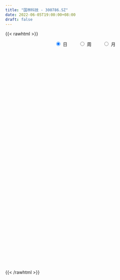 ```yaml
---
title: "国林科技 - 300786.SZ"
date: 2022-06-05T19:00:00+08:00
draft: false
---
```

{{< rawhtml >}}
    <div style="text-align: center">
        <label style="padding: 1rem;"><input style="margin-right: .5rem" type="radio" name="period" value="D" checked onclick="period_change(this)">日</label>
        <label style="padding: 1rem;"><input style="margin-right: .5rem" type="radio" name="period" value="W" onclick="period_change(this)">周</label>
        <label style="padding: 1rem;"><input style="margin-right: .5rem" type="radio" name="period" value="M" onclick="period_change(this)">月</label>
    </div>
    <div id="chart" style="height: 700px;"></div> 
    <script type="text/javascript">
        const D_v = [5849.26,3633.64,6689.4,5371.0,4006.0,5493.19,4781.0,6383.6,9295.05,28579.6,119952.99,115886.98,90300.3,50372.54,33038.21,30028.81,26737.72,17558.07,14744.0,12291.2,13734.8,10727.6,9864.8,13103.2,9843.2,8531.6,9134.2,9823.15,9935.4,7270.2,9579.52,5714.8,8876.6,8248.4,8434.83,14076.2,18248.63,27926.0,20898.56,27592.12,20927.6,20697.7,22999.21,20335.29,20637.59,11459.91,10990.6,10893.2,11655.6,25502.8,21121.81,40317.41,27033.21,20488.8,15449.8,17307.2,20005.2,15455.2,13462.74,22939.2,14251.32,11006.5,15472.2,12333.04,14157.8,9590.0,12137.4,20398.14,17541.8,9317.32,11822.54,14699.2,32967.1,38982.6,48949.94,31301.27,21755.2,15200.0,40322.4,32572.0,19635.5,28523.82,34624.87,49596.1,44273.4,16370.02,34666.52,20968.72,13242.44,19258.0,16508.3,14118.6,12273.0,13833.0,12228.2,21433.0,13727.4,9388.8,6628.8,9453.2,13775.0,12239.6,125358.53,126470.79,68020.53,93147.18,75955.0,77912.72,70129.4,79163.4,81446.32,93507.8,84294.16,53074.58,47614.8,36224.4,59665.82,49406.4,35248.36,47764.0,34073.0,28880.44,31288.0,103237.2,65048.0,69707.64,70262.0,42439.0,30138.6,23385.4,27976.8,22066.0,19899.6,26352.2,14494.0,15611.4,14492.6,19836.8,34046.4,19870.0,18443.6,11362.8,20507.8,18789.8,24847.0,11014.8,7591.95,14712.0,14608.2,14387.4,10158.6,16694.6,13580.8,18029.8,14212.4,13258.6,11623.6,11237.2,10136.8,13010.8,14710.0,14564.6,20241.4,12963.58,13820.8,17218.0,13029.8,13178.4,19221.4,11566.0,10204.4,8528.0,20849.2,13309.6,11736.4,9204.0,6437.6,6838.0,8706.2,6975.4,8173.8,6923.0,8164.8,8247.6,8469.0,6064.0,6633.2,8840.2,7953.6,11215.4,8138.4,6834.8,7433.2,17107.8,11633.2,12871.0,12482.6,10026.2,11180.2,10838.2,10347.4,9808.2,11303.7,15044.5,10640.4,22458.2,27831.0,20835.41,19064.0,31163.4,19606.0,19191.0,17779.4,10591.2,13226.0,12085.8,9328.0,13194.0,9924.0,11571.6,10124.6,22735.8,10883.4,8419.0,11976.0,11258.0,16095.2,18716.2,19074.8,11516.2,10060.6,11656.4,10223.0,8281.63,25109.82,14096.62,12680.42,11528.0,43319.6,26535.2,18368.6,12632.95,16103.6,16455.6,13144.01,11230.4,10346.6,12948.4,8771.2,10688.8,14435.0,11659.55,14774.6,22116.4,13271.8,11282.0,11633.8,12780.0,11186.8,7352.8,9017.8,8290.2,8563.6,9950.0,15079.4,11552.2,15748.35,8019.6,5995.6,7199.75,8382.95,7750.6,6456.2,9077.6,6432.0,8474.0,12523.4,7740.6,5593.6,10612.0,19672.8,12252.4,9706.8,19092.4,13325.0,36117.0,19655.8,18497.0,15397.8,12615.8,12333.6,26196.6,80101.75,57920.42,43969.4,34790.4,20712.8,22528.2,30559.2,34342.4,30213.0,21543.2,34663.2,27774.2,148459.1,159102.6,134891.4,99551.8,164575.32,190235.25,135511.67,101193.2,91576.8,48512.4,72996.6,173468.75,170966.82,94086.2,79910.8,155546.7,98981.14,106569.46,84504.84,96245.7,70573.6,50891.0,56275.15,47049.2,62010.6,35891.09,52583.4,51390.25,52109.0,44097.88,34039.0,50352.0,31758.2,47399.0,24851.8,52049.12,43306.84,34563.8,21870.0,25189.24,15094.0,15771.8,19683.0,23312.0,27350.38,122589.4,98273.14,55840.58,68016.94,45878.4,47606.0,37841.0,35880.2,29897.8,41333.06,28463.8,32932.46,26765.86,64008.26,38815.8,32067.0,68651.63,70493.43,73748.2,50484.6,46169.8,45076.6,99344.8,96583.03,75313.8,47214.0,46307.0,40193.2,67170.8,64736.2,145771.2,142028.4,77706.0,80970.4,74906.4,50015.0,54755.6,45708.34,116615.4,63187.6,54705.8,72322.6,65980.8,62653.8,47891.0,41337.0,64544.6,39385.0,64109.0,40216.2,53734.0,45288.8,38625.0,40357.2,38525.6,25176.4,23382.6,32600.0,48260.68,26072.8,24266.46,19149.4,25386.41,18200.8,18883.0,27900.2,23513.0,25098.0,23107.6,25358.6,20866.6,20810.2,15742.46,15155.6,17467.0,22457.2,20814.0,14765.2,14165.6,28895.0,57318.14,31029.74,18773.0,22480.74,33256.0,36461.94,25963.35,19122.0,42910.4,38589.0,26236.0,30916.4,25948.0,42282.2,45016.6,36434.4,24637.8,19718.0,23018.15,41473.75,35993.55,78220.08,43108.34,51380.74,84306.8,51677.2,32103.0,31928.0,56731.0,85848.2,110909.74,70796.54,43982.4,48583.0,49325.21,39895.4,31145.86,39531.0,21536.35,28311.0,22836.99,25792.86,23982.4,23772.4,19806.8,52138.82,58427.32,69083.16,52688.0,59189.4,40189.4,33683.0,36087.01,54696.32,62764.48,32633.0,25667.0,26138.04,24670.39,40379.07,30019.16,35138.32,36377.69,123892.13,88567.93,55417.35,40485.48,40010.6,30754.09,43426.71,137557.72]
const D_histogram = [0.0,-0.0248888889,-0.0091330168,-0.0567753048,-0.0509063589,-0.1061393847,-0.1952562697,-1.3956053294,-1.8938352195,-1.9036870029,-1.5827940401,-1.5177254396,-1.5893418577,-1.5190821749,-1.3799016095,-1.2195427162,-1.0317528753,-0.848302414,-0.6363263404,-0.444850734,-0.2918405788,-0.1498740521,-0.0238445145,0.0964926999,0.2341754697,0.3405172677,0.4361806705,0.5082930816,0.5473037234,0.5673798124,0.5726043189,0.5956591315,0.6234943756,0.6195368305,0.630185484,0.6524617162,0.704259929,0.7549252095,0.7826348589,0.834839653,0.816709666,0.8116582324,0.8004555211,0.7197043322,0.5264784804,0.4114456403,0.3683840545,0.305480024,0.2589056582,0.158685623,0.0061210091,-0.2504023377,-0.3404486752,-0.3576683644,-0.3530509037,-0.3105711854,-0.1980158922,-0.1273978587,-0.0520152973,0.025711336,0.0522726039,0.0975833708,0.1022705053,0.1154782698,0.134985559,0.1475383548,0.1706923169,0.2116516061,0.1858365356,0.1758960205,0.1926181574,0.2113346009,0.2668524608,0.3202201813,0.4012597738,0.4076887554,0.3667252051,0.3235337123,0.366626405,0.3439194229,0.3263256729,0.298075443,0.3067053222,0.2651855431,0.0387281306,-0.0933886706,-0.0513841198,-0.0471946089,-0.0495881181,-0.0322567083,-0.0219042453,-0.0451367688,-0.1078824238,-0.0999615915,-0.1462149666,-0.1470845571,-0.1918797865,-0.1810109261,-0.1794442839,-0.1233926239,-0.0301043045,0.035114623,0.4232184902,0.6082083994,0.7045844859,0.7591827132,0.7083362607,0.5771338999,0.4923877115,0.4502904621,0.5088573825,0.4756790042,0.318004823,0.1357885464,-0.0091716402,-0.1327331243,-0.2003646017,-0.2231946194,-0.2513381723,-0.3152255025,-0.3515000798,-0.4213716431,-0.4215241261,-0.2142742654,-0.122891819,0.0106958847,-0.0564611804,-0.1545327475,-0.2052226833,-0.2256424429,-0.271453438,-0.3435606918,-0.3810000107,-0.4589731498,-0.5055262209,-0.5115624474,-0.4709376417,-0.4416898138,-0.3511762973,-0.3104464166,-0.3029856885,-0.2797018903,-0.2502744595,-0.1841451655,-0.2091014924,-0.2134206655,-0.195795727,-0.2267974488,-0.2089159671,-0.2087199036,-0.1891489785,-0.1861088692,-0.1861451997,-0.2240596843,-0.1945106922,-0.2061073639,-0.181788883,-0.143478081,-0.0789331642,0.0026802008,0.0460349577,0.0330380072,-0.047220089,-0.0970363818,-0.1542958494,-0.1299042845,-0.142110025,-0.0869457756,0.0211527536,0.1056604178,0.186665348,0.2237887271,0.3183820707,0.3571582321,0.3230028036,0.2805656311,0.2351609595,0.2012277049,0.1375141126,0.1251698779,0.1256013033,0.1139479023,0.0618859613,0.0183555079,-0.0367327712,-0.0514213667,-0.0430919063,0.0208078781,0.0989101383,0.1701073698,0.1920133727,0.2146237874,0.2264286178,0.2705309403,0.3051447749,0.3300250548,0.3161155933,0.2772639623,0.2663034468,0.2453505557,0.1797450438,0.0770562521,0.0380184782,0.061895531,0.0548905543,0.1200306849,0.1679893928,0.1978149249,0.2027733903,0.2597084678,0.2352403614,0.224952655,0.1527419278,0.1198229934,0.0708642994,-0.0036117694,-0.0346478764,-0.0488760794,-0.0804300982,-0.0782483376,-0.0599630849,-0.0419790001,-0.0511960004,-0.0870730837,-0.092270456,-0.0988154511,-0.1254202659,-0.0965472902,-0.0354717818,-0.0160454321,-0.028811172,-0.013794351,-0.0350883865,-0.0728397083,-0.039627232,-0.0433588361,-0.0890971328,-0.1043186489,-0.0164141748,-0.0030982851,0.0055337803,0.008212289,-0.0146979111,-0.0217796497,-0.0114995954,-0.0329698514,-0.0163422148,-0.0028352002,-0.0213418545,-0.0014593669,0.0325112714,0.0409101843,0.0704001294,0.0903433281,0.0813534391,0.0851471738,0.1029422612,0.0760151666,0.0356970932,0.0190122946,0.0269061598,0.0203741958,0.0223271501,0.018596019,0.0312388969,0.0049093016,-0.0655382623,-0.1189524567,-0.1369212824,-0.1339723173,-0.1056363697,-0.0868837162,-0.0844953547,-0.0763420184,-0.0769540762,-0.0968925202,-0.0689660741,-0.0780777987,-0.0746490094,-0.0410334891,0.0111101851,0.0280739792,0.0207580964,0.0611016918,0.0894962322,0.1565721156,0.1750965502,0.1637342453,0.1447109613,0.1413368062,0.1272043132,0.1450702249,0.280004114,0.3733886248,0.3628704315,0.2250492282,0.0741374511,0.0127457323,0.0068235972,0.0678724502,0.0973430142,0.109083218,0.1560713833,0.1566011786,0.4677752174,0.5344418803,0.5988582788,0.4739658269,0.7177084215,0.8264558018,0.6917585565,0.5344037751,0.3111662216,0.0869840191,-0.0017920795,0.178925431,0.5269712931,0.593497544,0.5719064288,0.9716313559,1.0876790338,0.9726884915,0.9770747774,0.6600722734,0.4624294688,0.2065924131,-0.0523574839,-0.3301970135,-0.6154078087,-0.795711121,-0.9551546155,-0.9569712042,-1.0038563928,-1.0767966224,-1.1502171126,-1.1147217812,-1.1066448428,-1.1583267257,-1.1208614081,-1.2094481948,-1.0671458291,-0.9198093704,-0.8311043729,-0.8061549592,-0.7408647298,-0.6507473464,-0.5738367669,-0.4198594695,-0.3389266645,0.0967189308,0.2140726737,0.2101649507,0.2939901268,0.3447773044,0.3860868021,0.2977950072,0.1737027809,0.1149673634,0.0968224179,0.0984675378,0.1638983275,0.1819040523,0.3041196263,0.3518112819,0.2843968475,0.3430039753,0.4575996198,0.5096164441,0.5440488149,0.444437384,0.2675714345,0.404495463,0.592151106,0.6880984026,0.6184965677,0.5373536148,0.4583875892,0.508963412,0.4895034536,0.9646719527,1.218596642,1.166513554,0.8876025658,0.4357221818,0.1604137471,-0.0207887813,-0.1079341676,-0.5346396857,-0.8672373283,-1.0212443184,-0.9316596626,-0.7506814681,-0.7978026327,-0.7851305992,-0.6885456238,-0.458620135,-0.3405602301,-0.0529683665,0.0578933412,0.1764849509,0.1841742953,0.0723897886,-0.1219853852,-0.3270268133,-0.3913280483,-0.5009995179,-0.5888211213,-0.766130061,-0.8366008965,-0.8925807719,-0.9140874121,-0.7997333576,-0.7282025939,-0.6747536762,-0.7283522322,-0.7577842612,-0.7400812113,-0.7801444114,-0.7038409353,-0.6469797452,-0.5846654641,-0.5010838622,-0.3780556043,-0.2365288028,-0.1445324586,-0.119982859,-0.0851142,-0.0511552245,0.0999090178,0.3117585862,0.466928191,0.552484533,0.5950461679,0.7257730264,0.7283926387,0.6769994043,0.652253491,0.6842253347,0.5985397548,0.5360483336,0.4346273351,0.2844141357,0.0304348605,-0.1955662549,-0.3106896817,-0.3744629254,-0.438230362,-0.549983033,-0.3930534134,-0.2097048718,-0.1229537273,-0.0416649346,0.0926606125,0.2555285169,0.3582429351,0.3596174484,0.3584855114,0.367150213,0.5287212104,0.6156355176,0.5432216097,0.4366812952,0.2284634517,0.0677424206,-0.1653422237,-0.24101081,-0.3819767086,-0.4458430483,-0.5361546357,-0.5273189227,-0.4281593234,-0.3448936106,-0.3543026251,-0.3662525856,-0.5314963545,-1.2890220477,-1.6418649288,-1.798593794,-1.7371238851,-1.5726158478,-1.3664339272,-1.1054495732,-0.7995797979,-0.5557315249,-0.3258973645,-0.1372123079,0.0282281959,0.1748296985,0.3085596578,0.406724892,0.4931184461,0.5715863427,0.6588157121,0.7448241444,0.7721687002,0.7716758555,0.7526402743,0.730837572,0.7278375278,0.7740497787]
const D_fast = [0.0,-0.0311111111,-0.0176384932,-0.0794746074,-0.0863322513,-0.1681001232,-0.3060310756,-1.8552814677,-2.8269701626,-3.3127436967,-3.387549244,-3.7019120033,-4.170863886,-4.4803747469,-4.6861695838,-4.8306963696,-4.9008447474,-4.9294698897,-4.8765754012,-4.7963124783,-4.7162624677,-4.6117644541,-4.4916960451,-4.3472356558,-4.1510090185,-3.9595379036,-3.7548293332,-3.5556436518,-3.3798070791,-3.2178860369,-3.0695104507,-2.8975408553,-2.7138320172,-2.5629053547,-2.3947103302,-2.209318669,-1.9814554739,-1.7420588911,-1.5186905269,-1.2577758196,-1.07172839,-0.8738652655,-0.6849540966,-0.5857792025,-0.6473854341,-0.6595568642,-0.6105224363,-0.5970564608,-0.578904412,-0.6394530415,-0.7904874031,-1.1096113343,-1.2847698407,-1.391406621,-1.4750518862,-1.5102149643,-1.4471636441,-1.4083950753,-1.3460163383,-1.2618618709,-1.2222324521,-1.1525258424,-1.1222710817,-1.0801937497,-1.0269400708,-0.9775026862,-0.9116756449,-0.8178034542,-0.7971593907,-0.7631259007,-0.6982492244,-0.6266991308,-0.5044681556,-0.3710453899,-0.1896908538,-0.0813396834,-0.0306219324,0.0070700028,0.1418192967,0.2050921704,0.2690798387,0.3153484695,0.4006546792,0.4254312859,0.2086559061,0.0531919372,0.0823504581,0.0747413168,0.059950778,0.0692180108,0.0740944124,0.0395776967,-0.0501385642,-0.0672081298,-0.1500152466,-0.1876559763,-0.2804211523,-0.3148050235,-0.3580994522,-0.3328959482,-0.2471337049,-0.1731361217,0.320772368,0.6578143771,0.9303365851,1.1747304906,1.3009681034,1.3140492176,1.352399957,1.4228753231,1.6086565892,1.6943979619,1.6162249865,1.4679558464,1.3207027498,1.1639579846,1.0462353568,0.9676066843,0.8766285883,0.7339348824,0.6097852852,0.4345708111,0.3290372966,0.482718591,0.5433780826,0.6796397575,0.5983673973,0.4616626433,0.3596670367,0.2828366664,0.1691623117,0.011164885,-0.1215244366,-0.3142408631,-0.4871754894,-0.6211023278,-0.6982119325,-0.779386558,-0.7766671158,-0.8135488393,-0.8818345333,-0.9284762077,-0.9616173918,-0.9415243892,-1.0187560892,-1.0764304287,-1.107754422,-1.1954555059,-1.229803016,-1.2817869284,-1.3095032479,-1.3529903559,-1.3995629863,-1.493492392,-1.512571073,-1.5756945857,-1.5968233254,-1.5943820438,-1.549570418,-1.4672870028,-1.4124235065,-1.4171609552,-1.5092240736,-1.5832994618,-1.6791328918,-1.687217398,-1.7349506448,-1.7015228393,-1.5881361217,-1.477213353,-1.3495420858,-1.256471525,-1.0822826637,-0.9542169443,-0.9076216719,-0.8799174365,-0.8665318683,-0.8501581966,-0.8794932608,-0.860545026,-0.8287132748,-0.8118797002,-0.8484701509,-0.8874117274,-0.9516831992,-0.9792271364,-0.9816706526,-0.9125688986,-0.8097391039,-0.6960150299,-0.6261056839,-0.5498393224,-0.4814273374,-0.3696922799,-0.2587922515,-0.1514057079,-0.0862862711,-0.0558219115,-0.0002065653,0.0401781825,0.0195089315,-0.0639157971,-0.0934489514,-0.054098016,-0.0473803541,0.0477674478,0.1377235039,0.2170027672,0.2726545802,0.3945167746,0.4288587585,0.4748092159,0.4407839707,0.4378207846,0.4065781655,0.3311991543,0.2915010783,0.2650538554,0.2133923121,0.1960119882,0.1993064697,0.2067958045,0.1847798041,0.1271344499,0.0988694636,0.0676206057,0.0096607245,0.0143968776,0.0666044406,0.0820194322,0.0620508993,0.0736191326,0.0435530004,-0.0124082485,0.0108974198,-0.0036738933,-0.0716864732,-0.1129876515,-0.0291867211,-0.0166454027,-0.0066298922,-0.0018983112,-0.0284829892,-0.0410096401,-0.0336044847,-0.0633172036,-0.0507751207,-0.0379769061,-0.061819024,-0.0423013782,-0.0002029221,0.018423537,0.0655135145,0.1080425451,0.1193910158,0.144471544,0.1880021967,0.1800788938,0.1486850936,0.1367533688,0.1513737739,0.1499353588,0.1574701007,0.1583879743,0.1788405764,0.1537383065,0.066906177,-0.0162461315,-0.0684452778,-0.098989392,-0.0970625369,-0.1000308124,-0.1187662897,-0.129698458,-0.1495490348,-0.1937106088,-0.1830256812,-0.2116568555,-0.2268903186,-0.2035331706,-0.1486119501,-0.1246296612,-0.1267560198,-0.0711370015,-0.020368403,0.0858505092,0.1481490813,0.1777203378,0.1948747941,0.2268348406,0.2445034258,0.2986368938,0.5035718114,0.6903034784,0.770502893,0.6889439968,0.5565665824,0.4983612967,0.4941450609,0.5721620265,0.625968344,0.6649793523,0.7509853634,0.7906654534,1.2187832965,1.4190604294,1.6331913977,1.6267904024,2.0499601024,2.3653214332,2.403563827,2.3798099893,2.2343639913,2.0319277935,1.9427036751,2.1681525433,2.6479412287,2.8628418656,2.9842273577,3.6268601237,4.0148275601,4.1430091406,4.3916641208,4.2396796852,4.1576442478,3.9534552954,3.6814160273,3.3210272444,2.8819644971,2.5027334045,2.1045012562,1.8634418664,1.5655925796,1.2234531944,0.8624784261,0.6192933121,0.3507090398,0.0094454755,-0.2333045589,-0.6242533942,-0.7487374858,-0.8313533697,-0.9504244655,-1.1270137915,-1.2469397446,-1.3195091978,-1.38605781,-1.3370453801,-1.3408442412,-0.8810189131,-0.7101470018,-0.6615134872,-0.5041907793,-0.3672092757,-0.2293780774,-0.2432211205,-0.3238876516,-0.3538812283,-0.3478205693,-0.321558565,-0.2151531933,-0.1516714555,0.0465740252,0.1822185012,0.1859032787,0.3302614003,0.5592569498,0.7386778851,0.9091224597,0.9206203747,0.8106472839,1.0486951781,1.3843885975,1.6523604948,1.7373828019,1.7905782527,1.8262091244,2.0040258002,2.1069417052,2.8232781925,3.3818520422,3.6213973428,3.564386996,3.2214371574,2.9862321596,2.7998324358,2.6857035077,2.1253380681,1.5759310934,1.1666130238,1.0232827638,1.0165905914,0.7700187686,0.5864081522,0.5108567217,0.6261271768,0.6590470242,0.9333967961,1.0587318391,1.2214446865,1.2751776048,1.1814905453,0.9566190252,0.6698208938,0.5076876467,0.2727662976,0.0377394139,-0.331102041,-0.6107231007,-0.8898481691,-1.1398766623,-1.2254559472,-1.335975832,-1.4512153333,-1.6869019474,-1.9057800417,-2.0730972946,-2.3081965976,-2.4078533552,-2.5127371015,-2.5965891864,-2.63827855,-2.6097641933,-2.5273695925,-2.4715063629,-2.476952478,-2.463362369,-2.4421921997,-2.2661507029,-1.976361488,-1.7044598354,-1.4807823602,-1.2894591832,-0.9772890681,-0.7925712962,-0.6747146796,-0.53639722,-0.3333690427,-0.2694196838,-0.1978990217,-0.1906631864,-0.2697728518,-0.5161434119,-0.791036091,-0.9838319383,-1.1412209133,-1.3145459404,-1.5637943696,-1.5051281035,-1.3742057798,-1.3181930671,-1.247320508,-1.0898298078,-0.8630797742,-0.6708046222,-0.5795257468,-0.491036306,-0.3905840511,-0.0968327511,0.1439904355,0.20738193,0.2100119393,0.0589099587,-0.0848754673,-0.3592956675,-0.4952169563,-0.7316770321,-0.9070041338,-1.1313543801,-1.2543483978,-1.2622286293,-1.2651863193,-1.36317099,-1.4666840969,-1.7648019544,-2.8445831596,-3.6078922729,-4.2142695865,-4.5870806489,-4.8157265736,-4.9511531348,-4.9665311741,-4.8605563482,-4.7556409564,-4.6072811372,-4.4528991575,-4.2804016048,-4.0900926776,-3.8792228039,-3.6793763466,-3.469703181,-3.2483386988,-2.9964054013,-2.7241909329,-2.503804202,-2.3113780829,-2.1422535955,-1.9813469049,-1.8023875671,-1.5626628715]
const D_slow = [0.0,-0.0062222222,-0.0085054764,-0.0226993026,-0.0354258924,-0.0619607385,-0.1107748059,-0.4596761383,-0.9331349432,-1.4090566939,-1.8047552039,-2.1841865638,-2.5815220282,-2.961292572,-3.3062679743,-3.6111536534,-3.8690918722,-4.0811674757,-4.2402490608,-4.3514617443,-4.424421889,-4.461890402,-4.4678515306,-4.4437283557,-4.3851844882,-4.3000551713,-4.1910100037,-4.0639367333,-3.9271108025,-3.7852658494,-3.6421147696,-3.4931999868,-3.3373263929,-3.1824421852,-3.0248958142,-2.8617803852,-2.6857154029,-2.4969841006,-2.3013253858,-2.0926154726,-1.8884380561,-1.685523498,-1.4854096177,-1.3054835346,-1.1738639145,-1.0710025045,-0.9789064908,-0.9025364848,-0.8378100703,-0.7981386645,-0.7966084122,-0.8592089966,-0.9443211654,-1.0337382566,-1.1220009825,-1.1996437788,-1.2491477519,-1.2809972166,-1.2940010409,-1.2875732069,-1.2745050559,-1.2501092132,-1.2245415869,-1.1956720195,-1.1619256297,-1.125041041,-1.0823679618,-1.0294550603,-0.9829959264,-0.9390219212,-0.8908673819,-0.8380337316,-0.7713206164,-0.6912655711,-0.5909506277,-0.4890284388,-0.3973471375,-0.3164637095,-0.2248071082,-0.1388272525,-0.0572458343,0.0172730265,0.093949357,0.1602457428,0.1699277754,0.1465806078,0.1337345779,0.1219359257,0.1095388961,0.101474719,0.0959986577,0.0847144655,0.0577438596,0.0327534617,-0.0038002799,-0.0405714192,-0.0885413658,-0.1337940974,-0.1786551683,-0.2095033243,-0.2170294004,-0.2082507447,-0.1024461221,0.0496059777,0.2257520992,0.4155477775,0.5926318427,0.7369153176,0.8600122455,0.972584861,1.0997992067,1.2187189577,1.2982201635,1.3321673,1.32987439,1.2966911089,1.2465999585,1.1908013037,1.1279667606,1.049160385,0.961285365,0.8559424542,0.7505614227,0.6969928564,0.6662699016,0.6689438728,0.6548285777,0.6161953908,0.56488972,0.5084791093,0.4406157498,0.3547255768,0.2594755741,0.1447322867,0.0183507315,-0.1095398804,-0.2272742908,-0.3376967443,-0.4254908186,-0.5031024227,-0.5788488448,-0.6487743174,-0.7113429323,-0.7573792237,-0.8096545968,-0.8630097632,-0.9119586949,-0.9686580571,-1.0208870489,-1.0730670248,-1.1203542694,-1.1668814867,-1.2134177866,-1.2694327077,-1.3180603808,-1.3695872217,-1.4150344425,-1.4509039627,-1.4706372538,-1.4699672036,-1.4584584642,-1.4501989624,-1.4620039846,-1.4862630801,-1.5248370424,-1.5573131135,-1.5928406198,-1.6145770637,-1.6092888753,-1.5828737708,-1.5362074338,-1.4802602521,-1.4006647344,-1.3113751764,-1.2306244755,-1.1604830677,-1.1016928278,-1.0513859016,-1.0170073734,-0.9857149039,-0.9543145781,-0.9258276025,-0.9103561122,-0.9057672352,-0.914950428,-0.9278057697,-0.9385787463,-0.9333767768,-0.9086492422,-0.8661223997,-0.8181190566,-0.7644631097,-0.7078559553,-0.6402232202,-0.5639370264,-0.4814307627,-0.4024018644,-0.3330858738,-0.2665100121,-0.2051723732,-0.1602361123,-0.1409720492,-0.1314674297,-0.1159935469,-0.1022709084,-0.0722632371,-0.0302658889,0.0191878423,0.0698811899,0.1348083068,0.1936183972,0.2498565609,0.2880420429,0.3179977912,0.3357138661,0.3348109237,0.3261489546,0.3139299348,0.2938224102,0.2742603258,0.2592695546,0.2487748046,0.2359758045,0.2142075336,0.1911399196,0.1664360568,0.1350809903,0.1109441678,0.1020762224,0.0980648643,0.0908620713,0.0874134836,0.0786413869,0.0604314599,0.0505246518,0.0396849428,0.0174106596,-0.0086690026,-0.0127725463,-0.0135471176,-0.0121636725,-0.0101106002,-0.013785078,-0.0192299905,-0.0221048893,-0.0303473522,-0.0344329059,-0.0351417059,-0.0404771695,-0.0408420113,-0.0327141934,-0.0224866474,-0.004886615,0.017699217,0.0380375768,0.0593243702,0.0850599355,0.1040637272,0.1129880005,0.1177410741,0.1244676141,0.129561163,0.1351429506,0.1397919553,0.1476016795,0.1488290049,0.1324444393,0.1027063252,0.0684760046,0.0349829253,0.0085738328,-0.0131470962,-0.0342709349,-0.0533564395,-0.0725949586,-0.0968180886,-0.1140596071,-0.1335790568,-0.1522413092,-0.1624996815,-0.1597221352,-0.1527036404,-0.1475141163,-0.1322386933,-0.1098646352,-0.0707216064,-0.0269474688,0.0139860925,0.0501638328,0.0854980344,0.1172991127,0.1535666689,0.2235676974,0.3169148536,0.4076324615,0.4638947685,0.4824291313,0.4856155644,0.4873214637,0.5042895762,0.5286253298,0.5558961343,0.5949139801,0.6340642748,0.7510080791,0.8846185492,1.0343331189,1.1528245756,1.332251681,1.5388656314,1.7118052705,1.8454062143,1.9231977697,1.9449437745,1.9444957546,1.9892271123,2.1209699356,2.2693443216,2.4123209288,2.6552287678,2.9271485262,3.1703206491,3.4145893435,3.5796074118,3.695214779,3.7468628823,3.7337735113,3.6512242579,3.4973723057,3.2984445255,3.0596558716,2.8204130706,2.5694489724,2.3002498168,2.0126955386,1.7340150933,1.4573538826,1.1677722012,0.8875568492,0.5851948005,0.3184083432,0.0884560006,-0.1193200926,-0.3208588324,-0.5060750148,-0.6687618514,-0.8122210431,-0.9171859105,-1.0019175767,-0.9777378439,-0.9242196755,-0.8716784378,-0.7981809061,-0.71198658,-0.6154648795,-0.5410161277,-0.4975904325,-0.4688485916,-0.4446429872,-0.4200261027,-0.3790515208,-0.3335755078,-0.2575456012,-0.1695927807,-0.0984935688,-0.012742575,0.10165733,0.229061441,0.3650736447,0.4761829907,0.5430758493,0.6441997151,0.7922374916,0.9642620922,1.1188862342,1.2532246379,1.3678215352,1.4950623882,1.6174382516,1.8586062398,2.1632554003,2.4548837888,2.6767844302,2.7857149757,2.8258184124,2.8206212171,2.7936376752,2.6599777538,2.4431684217,2.1878573421,1.9549424265,1.7672720594,1.5678214013,1.3715387515,1.1994023455,1.0847473118,0.9996072543,0.9863651626,1.0008384979,1.0449597356,1.0910033095,1.1091007566,1.0786044103,0.996847707,0.899015695,0.7737658155,0.6265605352,0.4350280199,0.2258777958,0.0027326028,-0.2257892502,-0.4257225896,-0.6077732381,-0.7764616571,-0.9585497152,-1.1479957805,-1.3330160833,-1.5280521862,-1.70401242,-1.8657573563,-2.0119237223,-2.1371946878,-2.2317085889,-2.2908407896,-2.3269739043,-2.356969619,-2.378248169,-2.3910369751,-2.3660597207,-2.2881200741,-2.1713880264,-2.0332668932,-1.8845053512,-1.7030620946,-1.5209639349,-1.3517140838,-1.1886507111,-1.0175943774,-0.8679594387,-0.7339473553,-0.6252905215,-0.5541869876,-0.5465782724,-0.5954698362,-0.6731422566,-0.7667579879,-0.8763155784,-1.0138113367,-1.11207469,-1.164500908,-1.1952393398,-1.2056555735,-1.1824904203,-1.1186082911,-1.0290475573,-0.9391431952,-0.8495218174,-0.7577342641,-0.6255539615,-0.4716450821,-0.3358396797,-0.2266693559,-0.169553493,-0.1526178879,-0.1939534438,-0.2542061463,-0.3497003234,-0.4611610855,-0.5951997444,-0.7270294751,-0.834069306,-0.9202927086,-1.0088683649,-1.1004315113,-1.2333055999,-1.5555611119,-1.9660273441,-2.4156757926,-2.8499567638,-3.2431107258,-3.5847192076,-3.8610816009,-4.0609765503,-4.1999094316,-4.2813837727,-4.3156868497,-4.3086298007,-4.2649223761,-4.1877824616,-4.0861012386,-3.9628216271,-3.8199250414,-3.6552211134,-3.4690150773,-3.2759729023,-3.0830539384,-2.8948938698,-2.7121844768,-2.5302250949,-2.3367126502]
const D_data = [['2020-05-13', 47.41, 48.09, 47.22, 48.19],['2020-05-14', 47.94, 47.7, 47.3, 47.94],['2020-05-15', 47.95, 48.17, 47.63, 48.47],['2020-05-18', 48.2, 47.26, 47.2, 48.25],['2020-05-19', 47.42, 47.77, 47.42, 48.1],['2020-05-20', 47.9, 46.8, 46.79, 48.0],['2020-05-21', 46.66, 45.85, 45.85, 47.07],['2020-05-22', 28.15, 27.74, 27.5, 28.66],['2020-05-25', 28.15, 30.51, 28.15, 30.51],['2020-05-26', 32.68, 33.56, 32.05, 33.56],['2020-05-27', 36.92, 36.92, 35.96, 36.92],['2020-05-28', 37.65, 33.23, 33.23, 40.61],['2020-05-29', 31.0, 29.91, 29.91, 31.5],['2020-06-01', 29.2, 30.04, 29.2, 30.38],['2020-06-02', 30.22, 29.86, 29.48, 30.24],['2020-06-03', 29.87, 29.4, 29.39, 30.04],['2020-06-04', 29.69, 29.25, 28.51, 29.69],['2020-06-05', 28.99, 28.88, 28.61, 29.11],['2020-06-08', 28.99, 29.12, 28.72, 29.21],['2020-06-09', 29.08, 28.91, 28.71, 29.08],['2020-06-10', 28.84, 28.44, 28.31, 28.9],['2020-06-11', 28.5, 28.29, 28.22, 28.78],['2020-06-12', 27.6, 28.11, 27.41, 28.15],['2020-06-15', 28.06, 28.1, 28.06, 28.77],['2020-06-16', 28.2, 28.52, 28.2, 28.6],['2020-06-17', 28.66, 28.4, 28.23, 28.66],['2020-06-18', 28.38, 28.52, 28.25, 28.68],['2020-06-19', 28.65, 28.47, 28.42, 28.65],['2020-06-22', 28.45, 28.21, 28.18, 28.57],['2020-06-23', 28.1, 28.03, 27.98, 28.35],['2020-06-24', 28.09, 27.84, 27.6, 28.1],['2020-06-29', 27.67, 28.1, 27.63, 28.16],['2020-06-30', 28.16, 28.3, 28.12, 28.6],['2020-07-01', 28.4, 28.0, 27.85, 28.4],['2020-07-02', 28.05, 28.26, 27.91, 28.34],['2020-07-03', 28.24, 28.59, 28.21, 28.79],['2020-07-06', 28.68, 29.31, 28.67, 29.43],['2020-07-07', 29.63, 29.79, 29.15, 30.14],['2020-07-08', 29.62, 29.99, 29.35, 30.14],['2020-07-09', 29.84, 30.85, 29.82, 31.28],['2020-07-10', 30.95, 30.44, 30.22, 31.24],['2020-07-13', 30.23, 30.94, 30.22, 31.18],['2020-07-14', 30.93, 31.24, 30.52, 31.5],['2020-07-15', 32.1, 30.53, 30.34, 32.1],['2020-07-16', 30.32, 28.7, 28.6, 30.64],['2020-07-17', 28.78, 29.06, 28.65, 29.5],['2020-07-20', 29.19, 29.7, 29.14, 29.73],['2020-07-21', 29.67, 29.3, 29.12, 29.85],['2020-07-22', 29.4, 29.31, 29.0, 29.58],['2020-07-23', 28.02, 28.29, 27.71, 29.15],['2020-07-24', 28.19, 26.9, 26.8, 28.54],['2020-07-27', 26.39, 24.27, 24.21, 26.47],['2020-07-28', 24.36, 25.05, 24.01, 25.28],['2020-07-29', 25.03, 25.25, 24.64, 25.29],['2020-07-30', 25.31, 25.05, 24.97, 25.64],['2020-07-31', 25.08, 25.22, 24.82, 25.3],['2020-08-03', 25.4, 26.14, 25.3, 26.17],['2020-08-04', 26.27, 25.8, 25.7, 26.27],['2020-08-05', 25.94, 26.0, 25.4, 26.14],['2020-08-06', 26.18, 26.25, 25.82, 26.49],['2020-08-07', 26.44, 25.74, 25.66, 26.44],['2020-08-10', 25.81, 26.05, 25.6, 26.31],['2020-08-11', 25.95, 25.58, 25.41, 25.95],['2020-08-12', 25.56, 25.65, 25.15, 25.72],['2020-08-13', 25.65, 25.75, 25.57, 26.39],['2020-08-14', 25.51, 25.7, 25.28, 26.19],['2020-08-17', 25.7, 25.9, 25.6, 26.05],['2020-08-18', 26.0, 26.3, 25.89, 26.52],['2020-08-19', 26.15, 25.52, 25.52, 26.3],['2020-08-20', 25.49, 25.63, 25.15, 25.77],['2020-08-21', 25.68, 26.0, 25.65, 26.19],['2020-08-24', 26.28, 26.16, 25.75, 26.4],['2020-08-25', 26.15, 26.9, 25.98, 27.2],['2020-08-26', 26.84, 27.3, 26.54, 27.5],['2020-08-27', 27.28, 28.21, 26.73, 28.59],['2020-08-28', 28.1, 27.76, 27.37, 28.1],['2020-08-31', 27.7, 27.32, 27.28, 27.88],['2020-09-01', 27.39, 27.29, 26.98, 27.56],['2020-09-02', 27.21, 28.61, 27.21, 28.61],['2020-09-03', 28.67, 28.1, 27.86, 29.46],['2020-09-04', 27.53, 28.31, 27.51, 28.44],['2020-09-07', 28.35, 28.3, 28.1, 29.0],['2020-09-08', 28.17, 28.96, 27.68, 28.99],['2020-09-09', 29.0, 28.49, 28.49, 29.92],['2020-09-10', 28.61, 25.59, 25.12, 28.79],['2020-09-11', 25.45, 25.8, 24.9, 25.88],['2020-09-14', 25.98, 27.7, 25.88, 28.1],['2020-09-15', 27.7, 27.33, 27.0, 28.02],['2020-09-16', 27.79, 27.23, 26.85, 27.8],['2020-09-17', 27.12, 27.5, 26.93, 27.8],['2020-09-18', 27.45, 27.48, 27.04, 27.56],['2020-09-21', 27.4, 27.01, 26.96, 27.47],['2020-09-22', 26.84, 26.23, 26.18, 26.91],['2020-09-23', 26.34, 26.89, 26.26, 27.18],['2020-09-24', 26.8, 26.01, 25.9, 26.84],['2020-09-25', 26.24, 26.33, 26.14, 27.3],['2020-09-28', 26.18, 25.51, 25.3, 26.44],['2020-09-29', 25.72, 25.95, 25.48, 26.24],['2020-09-30', 25.95, 25.7, 25.41, 26.14],['2020-10-09', 26.0, 26.39, 25.99, 26.54],['2020-10-12', 26.77, 27.17, 26.49, 27.23],['2020-10-13', 27.11, 27.22, 26.85, 27.45],['2020-10-14', 27.22, 32.66, 27.2, 32.66],['2020-10-15', 32.66, 32.08, 30.63, 33.18],['2020-10-16', 32.0, 32.28, 30.7, 32.6],['2020-10-19', 31.8, 32.8, 31.3, 33.88],['2020-10-20', 32.9, 32.15, 31.6, 34.51],['2020-10-21', 31.79, 31.26, 30.6, 32.68],['2020-10-22', 30.74, 31.8, 30.19, 32.05],['2020-10-23', 31.9, 32.5, 31.13, 33.8],['2020-10-26', 31.8, 34.34, 31.8, 35.88],['2020-10-27', 33.5, 33.82, 32.82, 35.32],['2020-10-28', 33.9, 32.24, 31.14, 35.55],['2020-10-29', 31.19, 31.38, 31.08, 32.65],['2020-10-30', 31.3, 31.2, 30.3, 31.8],['2020-11-02', 31.38, 30.87, 30.68, 31.64],['2020-11-03', 30.96, 31.1, 30.5, 32.06],['2020-11-04', 31.03, 31.42, 30.64, 31.86],['2020-11-05', 31.58, 31.19, 30.95, 31.69],['2020-11-06', 31.2, 30.42, 29.3, 31.2],['2020-11-09', 30.26, 30.37, 30.11, 30.67],['2020-11-10', 30.46, 29.48, 29.31, 30.88],['2020-11-11', 29.35, 29.94, 28.87, 30.39],['2020-11-12', 30.0, 32.95, 29.81, 34.66],['2020-11-13', 32.0, 32.27, 31.7, 32.75],['2020-11-16', 32.66, 33.46, 32.0, 33.83],['2020-11-17', 32.72, 31.2, 29.85, 32.95],['2020-11-18', 30.2, 30.37, 29.89, 31.18],['2020-11-19', 29.63, 30.5, 29.63, 30.62],['2020-11-20', 30.34, 30.59, 30.01, 30.65],['2020-11-23', 30.59, 29.96, 29.39, 30.6],['2020-11-24', 30.02, 29.12, 29.09, 30.15],['2020-11-25', 29.27, 29.01, 28.8, 29.9],['2020-11-26', 28.82, 27.88, 27.76, 29.1],['2020-11-27', 27.88, 27.56, 27.4, 28.05],['2020-11-30', 27.79, 27.51, 27.5, 28.23],['2020-12-01', 27.55, 27.77, 27.29, 27.88],['2020-12-02', 27.79, 27.41, 27.27, 28.1],['2020-12-03', 27.59, 28.13, 27.44, 28.59],['2020-12-04', 27.9, 27.53, 27.4, 27.98],['2020-12-07', 27.75, 26.92, 26.84, 27.75],['2020-12-08', 26.68, 26.88, 26.68, 26.99],['2020-12-09', 27.01, 26.79, 26.79, 27.48],['2020-12-10', 26.55, 27.23, 26.03, 27.3],['2020-12-11', 27.27, 25.93, 25.59, 27.3],['2020-12-14', 25.61, 25.82, 25.41, 26.06],['2020-12-15', 25.76, 25.84, 25.6, 26.09],['2020-12-16', 25.86, 24.89, 24.86, 25.86],['2020-12-17', 24.92, 25.15, 24.76, 25.55],['2020-12-18', 25.2, 24.66, 24.53, 25.2],['2020-12-21', 24.5, 24.64, 24.48, 24.96],['2020-12-22', 24.65, 24.18, 24.01, 24.88],['2020-12-23', 24.17, 23.83, 23.75, 24.48],['2020-12-24', 24.0, 22.91, 22.82, 24.0],['2020-12-25', 23.09, 23.38, 22.81, 23.72],['2020-12-28', 23.22, 22.56, 22.51, 23.26],['2020-12-29', 22.39, 22.69, 22.39, 23.06],['2020-12-30', 22.75, 22.7, 22.52, 23.12],['2020-12-31', 22.7, 23.01, 22.7, 23.16],['2021-01-04', 23.11, 23.38, 22.92, 23.4],['2021-01-05', 23.39, 23.05, 22.63, 23.39],['2021-01-06', 22.9, 22.25, 22.2, 23.01],['2021-01-07', 22.28, 20.94, 20.5, 22.32],['2021-01-08', 20.75, 20.7, 20.18, 21.38],['2021-01-11', 20.63, 20.0, 19.91, 20.67],['2021-01-12', 20.04, 20.6, 20.04, 21.45],['2021-01-13', 20.6, 19.84, 19.67, 20.6],['2021-01-14', 19.88, 20.48, 19.69, 20.8],['2021-01-15', 20.7, 21.33, 20.39, 21.8],['2021-01-18', 21.21, 21.38, 21.11, 21.8],['2021-01-19', 21.55, 21.68, 21.33, 21.97],['2021-01-20', 21.52, 21.4, 21.36, 21.87],['2021-01-21', 21.54, 22.49, 21.51, 22.57],['2021-01-22', 22.33, 22.23, 21.9, 22.76],['2021-01-25', 22.26, 21.42, 21.42, 22.65],['2021-01-26', 21.4, 21.18, 21.02, 21.9],['2021-01-27', 21.26, 20.95, 20.82, 21.27],['2021-01-28', 20.65, 20.9, 20.51, 21.3],['2021-01-29', 21.05, 20.25, 20.0, 21.05],['2021-02-01', 20.3, 20.65, 20.03, 20.74],['2021-02-02', 20.56, 20.74, 20.51, 21.26],['2021-02-03', 20.84, 20.52, 20.35, 20.9],['2021-02-04', 20.52, 19.78, 19.55, 20.59],['2021-02-05', 19.76, 19.53, 19.5, 20.22],['2021-02-08', 19.51, 18.98, 18.85, 19.66],['2021-02-09', 18.98, 19.13, 18.8, 19.27],['2021-02-10', 19.25, 19.23, 19.04, 19.32],['2021-02-18', 19.4, 19.98, 19.29, 20.14],['2021-02-19', 20.18, 20.46, 19.78, 20.53],['2021-02-22', 20.55, 20.76, 20.46, 21.25],['2021-02-23', 20.78, 20.42, 20.27, 20.82],['2021-02-24', 20.27, 20.6, 20.27, 20.96],['2021-02-25', 20.88, 20.63, 20.42, 21.0],['2021-02-26', 20.67, 21.29, 20.56, 21.53],['2021-03-01', 21.1, 21.53, 21.1, 21.66],['2021-03-02', 21.54, 21.75, 21.3, 21.83],['2021-03-03', 21.78, 21.49, 21.06, 21.8],['2021-03-04', 21.46, 21.22, 21.1, 21.58],['2021-03-05', 21.18, 21.61, 21.09, 21.83],['2021-03-08', 21.98, 21.57, 21.42, 22.36],['2021-03-09', 21.5, 20.92, 20.69, 21.65],['2021-03-10', 21.15, 20.08, 20.04, 21.2],['2021-03-11', 19.96, 20.52, 19.9, 20.68],['2021-03-12', 20.74, 21.29, 20.56, 21.44],['2021-03-15', 21.6, 20.98, 20.8, 21.6],['2021-03-16', 21.0, 22.1, 20.92, 22.21],['2021-03-17', 22.0, 22.3, 21.87, 23.18],['2021-03-18', 22.1, 22.43, 21.89, 22.66],['2021-03-19', 22.16, 22.38, 22.15, 23.1],['2021-03-22', 22.16, 23.4, 22.16, 23.75],['2021-03-23', 23.32, 22.69, 22.56, 23.45],['2021-03-24', 22.9, 22.99, 22.71, 23.5],['2021-03-25', 22.65, 22.18, 22.07, 22.95],['2021-03-26', 22.1, 22.54, 22.06, 22.8],['2021-03-29', 22.69, 22.24, 21.95, 22.97],['2021-03-30', 22.24, 21.66, 21.56, 22.27],['2021-03-31', 21.77, 21.95, 21.6, 22.18],['2021-04-01', 21.98, 22.05, 21.98, 22.65],['2021-04-02', 21.82, 21.7, 21.5, 22.03],['2021-04-06', 21.7, 22.02, 21.69, 22.29],['2021-04-07', 22.01, 22.26, 21.78, 22.26],['2021-04-08', 22.08, 22.35, 21.85, 23.08],['2021-04-09', 22.17, 22.03, 21.81, 22.22],['2021-04-12', 22.11, 21.55, 21.47, 22.24],['2021-04-13', 21.4, 21.78, 21.3, 22.36],['2021-04-14', 21.6, 21.68, 21.15, 21.76],['2021-04-15', 21.65, 21.27, 21.1, 22.12],['2021-04-16', 21.0, 21.9, 20.88, 22.2],['2021-04-19', 21.76, 22.51, 21.76, 22.62],['2021-04-20', 22.48, 22.2, 22.13, 22.58],['2021-04-21', 22.04, 21.81, 21.68, 22.15],['2021-04-22', 21.81, 22.16, 21.74, 22.31],['2021-04-23', 22.35, 21.68, 21.51, 22.35],['2021-04-26', 21.69, 21.28, 21.1, 21.84],['2021-04-27', 21.28, 22.12, 20.68, 22.39],['2021-04-28', 21.8, 21.71, 21.6, 22.19],['2021-04-29', 21.49, 21.0, 21.0, 21.6],['2021-04-30', 21.3, 21.14, 21.02, 21.74],['2021-05-06', 21.03, 22.58, 21.01, 24.15],['2021-05-07', 22.29, 21.91, 21.8, 22.58],['2021-05-10', 21.95, 21.91, 21.72, 22.75],['2021-05-11', 21.7, 21.87, 21.55, 22.19],['2021-05-12', 21.87, 21.49, 21.26, 21.89],['2021-05-13', 21.23, 21.59, 21.23, 22.31],['2021-05-14', 21.58, 21.8, 21.56, 22.1],['2021-05-17', 21.7, 21.35, 21.2, 21.7],['2021-05-18', 21.24, 21.79, 21.21, 21.87],['2021-05-19', 21.68, 21.82, 21.58, 22.18],['2021-05-20', 21.72, 21.39, 21.36, 21.88],['2021-05-21', 21.39, 21.86, 21.3, 21.98],['2021-05-24', 21.92, 22.19, 21.75, 22.35],['2021-05-25', 22.09, 22.01, 21.73, 22.18],['2021-05-26', 21.95, 22.42, 21.75, 22.49],['2021-05-27', 22.5, 22.5, 22.28, 23.15],['2021-05-28', 22.42, 22.24, 22.1, 22.86],['2021-05-31', 22.38, 22.46, 22.06, 22.55],['2021-06-01', 22.46, 22.78, 22.21, 22.79],['2021-06-02', 22.78, 22.28, 22.22, 22.82],['2021-06-03', 22.23, 21.99, 21.91, 22.44],['2021-06-04', 22.0, 22.17, 21.85, 22.23],['2021-06-07', 22.16, 22.49, 22.05, 22.52],['2021-06-08', 22.43, 22.35, 22.27, 22.6],['2021-06-09', 22.58, 22.48, 22.34, 22.59],['2021-06-10', 22.48, 22.44, 22.35, 22.53],['2021-06-11', 22.47, 22.71, 22.38, 22.92],['2021-06-15', 22.85, 22.22, 22.12, 22.96],['2021-06-16', 21.88, 21.4, 21.35, 22.13],['2021-06-17', 21.46, 21.22, 21.17, 21.76],['2021-06-18', 21.23, 21.38, 21.03, 21.55],['2021-06-21', 21.38, 21.5, 21.35, 21.6],['2021-06-22', 21.5, 21.81, 21.48, 21.86],['2021-06-23', 21.8, 21.74, 21.57, 21.98],['2021-06-24', 21.72, 21.52, 21.43, 21.93],['2021-06-25', 21.46, 21.55, 21.34, 21.69],['2021-06-28', 21.55, 21.39, 21.31, 21.55],['2021-06-29', 21.35, 21.01, 21.0, 21.45],['2021-06-30', 21.01, 21.55, 20.95, 21.68],['2021-07-01', 21.41, 21.06, 21.0, 21.55],['2021-07-02', 21.07, 21.12, 20.8, 21.25],['2021-07-05', 21.1, 21.53, 21.01, 21.65],['2021-07-06', 21.68, 21.96, 21.66, 22.53],['2021-07-07', 21.52, 21.7, 21.52, 21.99],['2021-07-08', 21.61, 21.42, 21.38, 21.84],['2021-07-09', 21.35, 22.12, 21.35, 22.39],['2021-07-12', 22.42, 22.2, 22.1, 22.42],['2021-07-13', 22.06, 23.03, 22.03, 23.8],['2021-07-14', 23.28, 22.78, 22.5, 23.39],['2021-07-15', 22.56, 22.56, 22.1, 22.87],['2021-07-16', 22.51, 22.51, 22.41, 23.07],['2021-07-19', 22.58, 22.77, 22.36, 22.95],['2021-07-20', 22.6, 22.71, 22.35, 22.76],['2021-07-21', 22.58, 23.25, 22.58, 23.63],['2021-07-22', 23.29, 25.33, 23.29, 27.8],['2021-07-23', 25.3, 25.73, 24.6, 26.5],['2021-07-26', 25.3, 25.0, 23.97, 25.62],['2021-07-27', 24.81, 23.3, 23.23, 24.81],['2021-07-28', 23.18, 22.54, 22.1, 23.18],['2021-07-29', 22.89, 23.19, 22.68, 23.73],['2021-07-30', 23.1, 23.78, 23.03, 24.05],['2021-08-02', 23.89, 24.87, 23.89, 25.2],['2021-08-03', 24.73, 24.86, 24.58, 25.66],['2021-08-04', 24.86, 24.91, 24.61, 25.25],['2021-08-05', 25.04, 25.7, 24.82, 26.0],['2021-08-06', 25.7, 25.46, 25.2, 26.25],['2021-08-09', 26.92, 30.55, 25.8, 30.55],['2021-08-10', 32.26, 29.03, 28.6, 32.31],['2021-08-11', 29.0, 29.95, 27.8, 31.0],['2021-08-12', 28.9, 28.0, 28.0, 29.88],['2021-08-13', 28.14, 33.6, 28.14, 33.6],['2021-08-16', 32.02, 33.69, 32.02, 37.07],['2021-08-17', 33.62, 31.41, 31.15, 35.99],['2021-08-18', 31.49, 31.08, 30.0, 32.7],['2021-08-19', 31.21, 29.83, 28.53, 31.6],['2021-08-20', 29.36, 29.04, 28.31, 29.51],['2021-08-23', 29.5, 30.2, 28.69, 30.88],['2021-08-24', 30.6, 34.18, 30.5, 36.24],['2021-08-25', 33.01, 38.29, 32.1, 39.27],['2021-08-26', 37.39, 36.65, 36.55, 38.95],['2021-08-27', 35.95, 36.47, 35.1, 38.35],['2021-08-30', 36.63, 43.76, 36.58, 43.76],['2021-08-31', 43.69, 42.83, 41.0, 44.8],['2021-09-01', 42.73, 41.2, 40.1, 44.66],['2021-09-02', 42.72, 43.65, 40.22, 43.85],['2021-09-03', 43.78, 39.93, 39.28, 47.3],['2021-09-06', 38.83, 41.0, 37.1, 41.5],['2021-09-07', 41.24, 39.84, 39.21, 41.24],['2021-09-08', 39.23, 39.0, 38.1, 40.68],['2021-09-09', 39.0, 37.68, 37.3, 39.73],['2021-09-10', 38.45, 36.19, 35.43, 38.45],['2021-09-13', 37.3, 36.16, 35.81, 37.48],['2021-09-14', 35.8, 35.25, 34.44, 36.44],['2021-09-15', 35.33, 36.44, 34.8, 36.54],['2021-09-16', 36.13, 35.34, 35.31, 37.88],['2021-09-17', 34.83, 34.2, 33.36, 36.5],['2021-09-22', 33.45, 33.21, 33.0, 34.64],['2021-09-23', 33.65, 33.83, 32.58, 35.3],['2021-09-24', 33.76, 32.94, 32.34, 34.02],['2021-09-27', 33.15, 31.35, 30.0, 33.15],['2021-09-28', 31.47, 31.66, 30.6, 32.13],['2021-09-29', 31.38, 29.11, 29.01, 31.95],['2021-09-30', 30.06, 31.3, 29.12, 31.79],['2021-10-08', 31.36, 31.38, 30.93, 33.71],['2021-10-11', 31.23, 30.58, 30.03, 31.6],['2021-10-12', 30.07, 29.4, 28.81, 30.49],['2021-10-13', 29.83, 29.47, 28.79, 29.88],['2021-10-14', 29.18, 29.56, 28.81, 30.14],['2021-10-15', 29.54, 29.25, 29.0, 29.72],['2021-10-18', 29.0, 30.32, 29.0, 30.5],['2021-10-19', 30.32, 29.6, 29.39, 30.42],['2021-10-20', 29.4, 35.21, 28.52, 35.52],['2021-10-21', 33.55, 32.71, 32.4, 34.2],['2021-10-22', 32.24, 31.54, 31.31, 33.81],['2021-10-25', 31.63, 32.94, 31.4, 34.14],['2021-10-26', 33.01, 33.04, 32.2, 33.65],['2021-10-27', 32.77, 33.37, 32.0, 33.97],['2021-10-28', 33.06, 31.81, 31.4, 33.09],['2021-10-29', 32.45, 30.9, 30.5, 32.45],['2021-11-01', 30.87, 31.27, 30.45, 31.52],['2021-11-02', 30.85, 31.59, 29.83, 31.65],['2021-11-03', 31.1, 31.81, 30.71, 32.13],['2021-11-04', 31.77, 32.84, 31.55, 33.11],['2021-11-05', 32.6, 32.56, 32.12, 33.17],['2021-11-08', 33.23, 34.4, 32.65, 34.98],['2021-11-09', 34.1, 34.16, 33.37, 34.36],['2021-11-10', 34.17, 32.9, 32.65, 34.18],['2021-11-11', 32.87, 34.7, 32.4, 36.0],['2021-11-12', 35.0, 36.2, 34.21, 36.95],['2021-11-15', 36.45, 36.28, 35.8, 38.5],['2021-11-16', 36.5, 36.76, 35.8, 38.2],['2021-11-17', 36.2, 35.36, 35.2, 36.34],['2021-11-18', 35.54, 34.0, 33.83, 36.67],['2021-11-19', 34.17, 38.18, 34.17, 39.76],['2021-11-22', 38.46, 40.2, 37.9, 42.33],['2021-11-23', 42.2, 40.46, 39.41, 42.4],['2021-11-24', 40.86, 39.13, 38.99, 40.89],['2021-11-25', 39.0, 39.21, 38.6, 40.36],['2021-11-26', 39.21, 39.39, 38.51, 40.3],['2021-11-29', 38.38, 41.53, 38.38, 42.4],['2021-11-30', 42.4, 41.36, 40.83, 43.4],['2021-12-01', 41.8, 49.63, 41.8, 49.63],['2021-12-02', 50.1, 50.0, 47.01, 51.6],['2021-12-03', 48.61, 48.0, 46.8, 49.2],['2021-12-06', 48.0, 45.45, 44.94, 48.45],['2021-12-07', 45.94, 42.22, 41.7, 45.96],['2021-12-08', 41.76, 43.1, 41.42, 44.04],['2021-12-09', 44.01, 43.5, 42.8, 44.7],['2021-12-10', 43.83, 44.3, 42.16, 44.67],['2021-12-13', 41.78, 38.78, 35.83, 41.81],['2021-12-14', 37.8, 37.7, 37.42, 38.59],['2021-12-15', 37.69, 38.19, 37.23, 38.75],['2021-12-16', 37.9, 40.58, 37.5, 41.78],['2021-12-17', 40.23, 42.05, 40.17, 43.23],['2021-12-20', 41.6, 39.17, 39.0, 42.7],['2021-12-21', 39.41, 39.4, 39.06, 41.59],['2021-12-22', 39.58, 40.34, 38.24, 41.17],['2021-12-23', 41.03, 42.6, 39.33, 43.85],['2021-12-24', 42.99, 41.97, 41.42, 43.29],['2021-12-27', 42.13, 45.18, 41.66, 45.65],['2021-12-28', 44.78, 44.19, 43.46, 44.95],['2021-12-29', 44.3, 45.15, 43.51, 46.33],['2021-12-30', 45.07, 44.4, 43.01, 45.45],['2021-12-31', 44.53, 42.88, 42.52, 44.95],['2022-01-04', 42.83, 41.15, 40.8, 43.09],['2022-01-05', 41.15, 39.9, 39.0, 41.62],['2022-01-06', 40.5, 40.78, 39.63, 41.6],['2022-01-07', 40.78, 39.5, 39.2, 41.44],['2022-01-10', 39.53, 38.9, 38.2, 39.69],['2022-01-11', 38.83, 36.59, 36.39, 39.19],['2022-01-12', 36.59, 36.66, 36.15, 37.35],['2022-01-13', 36.77, 35.82, 35.78, 37.5],['2022-01-14', 35.8, 35.3, 35.17, 36.19],['2022-01-17', 35.33, 36.52, 35.08, 37.06],['2022-01-18', 36.8, 35.8, 35.7, 36.8],['2022-01-19', 35.63, 35.25, 34.7, 36.12],['2022-01-20', 35.18, 33.22, 33.01, 35.42],['2022-01-21', 33.22, 32.55, 32.49, 33.79],['2022-01-24', 32.42, 32.33, 31.99, 32.77],['2022-01-25', 32.05, 30.73, 30.65, 32.37],['2022-01-26', 30.9, 31.46, 30.9, 31.8],['2022-01-27', 31.5, 30.78, 30.7, 31.93],['2022-01-28', 30.86, 30.4, 30.06, 31.45],['2022-02-07', 30.9, 30.33, 30.26, 31.31],['2022-02-08', 30.44, 30.72, 29.99, 30.87],['2022-02-09', 30.72, 31.1, 30.16, 31.21],['2022-02-10', 31.3, 30.63, 30.41, 31.65],['2022-02-11', 30.4, 29.66, 29.51, 30.58],['2022-02-14', 29.28, 29.53, 28.93, 29.85],['2022-02-15', 29.45, 29.31, 28.96, 29.95],['2022-02-16', 29.6, 30.96, 29.6, 31.65],['2022-02-17', 30.95, 32.54, 30.95, 34.99],['2022-02-18', 32.3, 32.82, 32.0, 33.16],['2022-02-21', 32.84, 32.71, 32.21, 32.99],['2022-02-22', 32.49, 32.7, 31.68, 33.33],['2022-02-23', 32.7, 34.55, 32.7, 34.88],['2022-02-24', 34.59, 33.66, 33.0, 35.4],['2022-02-25', 34.72, 33.21, 33.02, 34.97],['2022-02-28', 33.21, 33.69, 32.59, 33.71],['2022-03-01', 33.53, 34.8, 33.53, 35.45],['2022-03-02', 34.55, 33.56, 33.15, 34.55],['2022-03-03', 33.56, 33.79, 33.01, 34.33],['2022-03-04', 33.6, 33.15, 32.8, 34.69],['2022-03-07', 33.21, 32.06, 31.7, 33.41],['2022-03-08', 31.43, 29.71, 29.55, 31.79],['2022-03-09', 29.61, 28.61, 27.58, 30.5],['2022-03-10', 29.44, 28.78, 28.0, 29.81],['2022-03-11', 28.35, 28.56, 27.49, 28.78],['2022-03-14', 28.48, 27.77, 27.7, 28.6],['2022-03-15', 27.77, 26.16, 26.0, 27.86],['2022-03-16', 26.62, 29.12, 26.4, 29.65],['2022-03-17', 30.01, 29.97, 29.3, 30.5],['2022-03-18', 31.05, 29.19, 28.81, 31.4],['2022-03-21', 29.04, 29.34, 28.97, 30.15],['2022-03-22', 29.5, 30.44, 29.12, 30.68],['2022-03-23', 31.63, 31.58, 31.17, 33.48],['2022-03-24', 31.61, 31.64, 31.08, 32.48],['2022-03-25', 31.18, 30.8, 30.72, 31.58],['2022-03-28', 30.57, 30.93, 29.93, 31.35],['2022-03-29', 30.03, 31.25, 30.0, 32.45],['2022-03-30', 31.15, 33.89, 30.64, 34.89],['2022-03-31', 33.91, 34.01, 33.5, 35.87],['2022-04-01', 33.46, 32.46, 32.07, 33.88],['2022-04-06', 32.9, 31.9, 31.48, 32.96],['2022-04-07', 31.82, 30.01, 29.97, 31.92],['2022-04-08', 29.96, 29.7, 28.35, 30.85],['2022-04-11', 29.99, 27.66, 27.51, 29.99],['2022-04-12', 27.53, 28.6, 27.53, 28.73],['2022-04-13', 28.36, 26.9, 26.86, 28.37],['2022-04-14', 27.0, 26.92, 26.71, 27.4],['2022-04-15', 26.74, 25.7, 25.6, 26.74],['2022-04-18', 25.66, 26.2, 24.77, 26.3],['2022-04-19', 25.98, 27.13, 25.98, 27.33],['2022-04-20', 27.8, 26.99, 26.57, 27.8],['2022-04-21', 26.52, 25.61, 25.38, 26.89],['2022-04-22', 25.48, 25.08, 24.89, 25.8],['2022-04-25', 24.66, 22.15, 21.69, 24.66],['2022-04-26', 12.29, 11.29, 11.21, 12.42],['2022-04-27', 10.95, 11.92, 10.9, 11.98],['2022-04-28', 11.73, 11.3, 11.24, 11.9],['2022-04-29', 11.3, 11.98, 11.02, 12.15],['2022-05-05', 11.99, 12.12, 11.79, 12.44],['2022-05-06', 11.89, 11.98, 11.71, 12.27],['2022-05-09', 12.1, 12.41, 12.0, 12.6],['2022-05-10', 12.35, 13.18, 12.3, 13.2],['2022-05-11', 13.23, 12.76, 12.76, 13.38],['2022-05-12', 12.76, 12.91, 12.63, 13.09],['2022-05-13', 12.97, 12.73, 12.62, 12.97],['2022-05-16', 12.81, 12.74, 12.66, 13.08],['2022-05-17', 12.84, 12.82, 12.58, 12.84],['2022-05-18', 12.8, 13.01, 12.72, 13.2],['2022-05-19', 12.87, 12.89, 12.68, 13.0],['2022-05-20', 13.05, 13.03, 12.78, 13.18],['2022-05-23', 13.25, 13.25, 12.99, 13.32],['2022-05-24', 13.31, 13.77, 13.07, 14.65],['2022-05-25', 13.6, 14.28, 13.6, 14.45],['2022-05-26', 14.22, 13.98, 13.9, 14.35],['2022-05-27', 13.89, 13.87, 13.7, 14.2],['2022-05-30', 14.0, 13.77, 13.38, 14.0],['2022-05-31', 13.75, 13.82, 13.5, 13.89],['2022-06-01', 13.74, 14.2, 13.7, 14.38],['2022-06-02', 14.8, 15.19, 14.5, 15.87]]
const W_v = [724.0,6870.31,274414.5,106860.08,104597.26,75428.48,107081.87,80493.64,138243.12,71694.21,7922.06,29081.04,108313.61,111996.9,48414.05,37774.19,34465.16,75673.42,28915.06,18211.09,47472.77,50966.34,68913.64,48357.78,44149.92,46877.23,62295.26,56568.7,74248.74,55941.3,59923.88,59557.84,59754.73,27115.5,20026.97,14943.89,26625.32,36194.97,21956.76,17106.0,12687.02,25099.3,26034.79,364014.92,157735.35,61362.4,50435.35,26785.12,45350.83,115592.91,96129.7,80164.01,120596.42,86113.66,62559.54,71217.2,166900.11,129485.1,173388.21,104643.98,73885.8,29745.0,9453.2,345864.45,396307.7,359937.66,228308.98,262526.64,235932.64,110788.6,103857.2,93951.0,62314.35,72676.2,46256.2,75490.38,76468.4,64457.2,42922.2,38484.6,21166.2,16793.8,50729.6,58193.2,57342.0,100829.01,98331.0,57757.8,55315.4,66464.4,62531.0,71696.49,69854.8,76704.76,53985.4,76257.35,54235.4,50901.0,41315.75,38867.1,40763.6,71336.4,102992.6,189168.17,152560.0,148536.0,706580.22,567029.3200000001,591429.17,541847.84,286799.55,236071.62,116149.2,167606.76,34563.8,97608.04,327365.5,235222.54,159392.98,274036.12,314824.0,305611.03,497412.6,306355.74,372812.2,255811.4,241973.0,127441.8,150349.34,113883.41,115241.0,91636.26,146173.68,136935.03,157773.8,174319.0,198423.53,262576.08,356213.48,141890.61,160419.61,116191.45,291526.7,73872.4,211847.81,156344.98,344740.58,251749.12]
const W_histogram = [0.0,1.9438860399,1.573459592,1.0299742601,0.6071020227,0.2423210911,0.2458655144,0.2446739498,0.4002010984,0.0864868124,-0.1981276508,-0.2953308055,-0.0127525056,0.024659644,-0.1038218368,-0.1812534088,-0.3402783608,-0.5209108964,-0.6533761983,-0.7242436258,-0.8794105179,-0.770313259,-0.5691049622,-0.464918091,-0.2880982214,-0.2690098259,-0.3785281053,-0.2876347313,-0.2896637692,-0.1743078079,-0.3439387515,-0.113902341,-0.3037597487,-0.5298116176,-0.6353038791,-0.6365556439,-0.5766986159,-0.5007848245,-0.4552975228,-0.4110824607,-0.2911881505,-0.1301191114,-1.3126202566,-1.8299855707,-2.1033811039,-2.1881426358,-2.0731275106,-1.8973799403,-1.6003865393,-1.1691204505,-0.8797689154,-0.7423075654,-0.674929644,-0.5130735585,-0.3350536467,-0.133772999,0.165014248,0.4316583473,0.467911932,0.6241902781,0.6654788059,0.6641979547,0.7190280606,1.136366184,1.3946035936,1.4394010937,1.3779747334,1.4178891593,1.2907216371,0.9764010565,0.7504813449,0.4899084389,0.241218473,0.0118252803,-0.1354007767,-0.3469058937,-0.3991978322,-0.3308161832,-0.3734242212,-0.4021034954,-0.3928291812,-0.2617161052,-0.0860405794,0.0760057206,0.1799982138,0.331724901,0.445310197,0.4642022632,0.49636075,0.5046611392,0.4906788004,0.441923048,0.4565217583,0.4528644804,0.4477732564,0.4614512397,0.4564066866,0.477780186,0.3941635857,0.3439526625,0.278237374,0.2968742538,0.3277990511,0.5446614162,0.5355188477,0.6156375977,1.1583626011,1.1494652274,1.5578419749,1.9494435113,1.8460719153,1.5453529992,1.1797695112,0.7657550111,0.4511092863,0.0731750272,-0.0427080273,-0.1751560971,-0.1638638079,0.0636626463,0.3087107511,0.5020520453,1.1239556762,1.1937154972,1.0035602433,0.7966605223,0.6514754555,0.2773201574,-0.2736979598,-0.81352556,-1.2778957183,-1.5777320742,-1.5062390536,-1.3790936612,-1.2493063272,-1.4109133371,-1.4103450081,-1.2424023391,-0.9723339392,-0.9322704698,-1.1154788983,-1.2107796327,-2.0396705381,-2.4442495021,-2.5082350767,-2.3783902574,-2.0939806113,-1.6921968658]
const W_fast = [0.0,2.4298575499,2.452796,2.1668042331,1.8957075013,1.5915068425,1.6565176444,1.7164945673,1.9720719905,1.6799794076,1.3458330317,1.1747971757,1.4541873491,1.4977644098,1.3433274697,1.2205825455,0.9764880033,0.6656277436,0.3698183921,0.1178900581,-0.2571294635,-0.3406105192,-0.281678463,-0.2937211146,-0.1889258004,-0.2370898613,-0.441240167,-0.4222554759,-0.4967004561,-0.4249214467,-0.6805370782,-0.4789762529,-0.7447735978,-1.1032783711,-1.3675966024,-1.5279872782,-1.6123049042,-1.6615873188,-1.7299243979,-1.788479951,-1.7413826784,-1.6128434171,-3.1234996265,-4.0983613333,-4.8976021425,-5.5293993333,-5.9326660858,-6.2312635006,-6.3343667344,-6.1953807582,-6.125971452,-6.1740869932,-6.2754414829,-6.241853787,-6.1475972869,-5.979759889,-5.6397190799,-5.2651603938,-5.1119288262,-4.7996029105,-4.5919446812,-4.4271760437,-4.1925889227,-3.4911592532,-2.8842709452,-2.4796231718,-2.1965558487,-1.8021691329,-1.6066562459,-1.6768765623,-1.7151759377,-1.853271734,-2.0416570817,-2.2680939543,-2.4491702054,-2.7474017958,-2.8994931924,-2.9138155892,-3.0497796825,-3.1789848305,-3.2679178116,-3.2022337619,-3.048068381,-2.8670206509,-2.7180286041,-2.4833706917,-2.2584578465,-2.1235152145,-1.9672665402,-1.8328008662,-1.7241135049,-1.6623884953,-1.5336593454,-1.4241005032,-1.3172484131,-1.1882076198,-1.0791505013,-0.9383319554,-0.9234076592,-0.8876304169,-0.8837863618,-0.7909309185,-0.6780563585,-0.3250286393,-0.2002914959,0.0337366535,0.8660523072,1.1445212404,1.9423584816,2.8213208959,3.1794672786,3.2650866123,3.1944455021,2.9718697548,2.7700013516,2.4103608493,2.283800788,2.107563694,2.0778900312,2.3213321469,2.6435579395,2.962412245,3.865304795,4.2334934903,4.2942282972,4.2864937067,4.3041775038,3.9993522451,3.3799096379,2.6367006478,1.8528565598,1.1585871854,0.8535204426,0.6358924197,0.4533531719,-0.0609821723,-0.4130000953,-0.5556580111,-0.528673096,-0.7216772441,-1.1837553972,-1.5817510397,-2.9205595796,-3.9362009191,-4.627245263,-5.091998008,-5.3310835147,-5.3523489856]
const W_slow = [0.0,0.48597151,0.879336408,1.136829973,1.2886054787,1.3491857514,1.41065213,1.4718206175,1.5718708921,1.5934925952,1.5439606825,1.4701279811,1.4669398547,1.4731047657,1.4471493065,1.4018359543,1.3167663641,1.18653864,1.0231945904,0.842133684,0.6222810545,0.4297027397,0.2874264992,0.1711969764,0.0991724211,0.0319199646,-0.0627120617,-0.1346207446,-0.2070366869,-0.2506136388,-0.3365983267,-0.3650739119,-0.4410138491,-0.5734667535,-0.7322927233,-0.8914316343,-1.0356062883,-1.1608024944,-1.2746268751,-1.3773974903,-1.4501945279,-1.4827243057,-1.8108793699,-2.2683757626,-2.7942210386,-3.3412566975,-3.8595385752,-4.3338835602,-4.7339801951,-5.0262603077,-5.2462025366,-5.4317794279,-5.6005118389,-5.7287802285,-5.8125436402,-5.8459868899,-5.8047333279,-5.6968187411,-5.5798407581,-5.4237931886,-5.2574234871,-5.0913739984,-4.9116169833,-4.6275254373,-4.2788745389,-3.9190242654,-3.5745305821,-3.2200582923,-2.897377883,-2.6532776188,-2.4656572826,-2.3431801729,-2.2828755546,-2.2799192346,-2.3137694287,-2.4004959022,-2.5002953602,-2.582999406,-2.6763554613,-2.7768813351,-2.8750886304,-2.9405176567,-2.9620278016,-2.9430263714,-2.898026818,-2.8150955927,-2.7037680435,-2.5877174777,-2.4636272902,-2.3374620054,-2.2147923053,-2.1043115433,-1.9901811037,-1.8769649836,-1.7650216695,-1.6496588596,-1.5355571879,-1.4161121414,-1.317571245,-1.2315830793,-1.1620237358,-1.0878051724,-1.0058554096,-0.8696900555,-0.7358103436,-0.5819009442,-0.2923102939,-0.0049439871,0.3845165067,0.8718773845,1.3333953633,1.7197336131,2.0146759909,2.2061147437,2.3188920653,2.3371858221,2.3265088153,2.282719791,2.241753839,2.2576695006,2.3348471884,2.4603601997,2.7413491188,3.0397779931,3.2906680539,3.4898331845,3.6527020483,3.7220320877,3.6536075977,3.4502262077,3.1307522782,2.7363192596,2.3597594962,2.0149860809,1.7026594991,1.3499311648,0.9973449128,0.686744328,0.4436608432,0.2105932257,-0.0682764988,-0.370971407,-0.8808890415,-1.4919514171,-2.1190101862,-2.7136077506,-3.2371029034,-3.6601521199]
const W_data = [['2019-07-26', 31.22, 49.87, 31.22, 49.87],['2019-08-02', 54.86, 80.33, 54.86, 80.33],['2019-08-09', 84.29, 57.1, 56.33, 85.0],['2019-08-16', 56.83, 53.64, 52.58, 57.8],['2019-08-23', 54.0, 53.36, 53.21, 57.34],['2019-08-30', 52.0, 52.48, 51.41, 55.17],['2019-09-06', 52.51, 56.51, 52.5, 57.01],['2019-09-12', 56.79, 56.86, 56.16, 58.49],['2019-09-20', 57.24, 59.72, 56.83, 64.49],['2019-09-27', 58.96, 53.83, 53.1, 59.4],['2019-09-30', 54.01, 52.75, 52.5, 54.45],['2019-10-11', 52.74, 54.08, 52.55, 54.95],['2019-10-18', 54.2, 59.43, 54.2, 59.99],['2019-10-25', 59.99, 57.44, 56.5, 60.94],['2019-11-01', 56.9, 55.29, 54.55, 57.28],['2019-11-08', 55.3, 55.46, 54.2, 56.28],['2019-11-15', 55.1, 53.78, 53.07, 55.11],['2019-11-22', 53.67, 52.42, 51.52, 55.28],['2019-11-29', 52.42, 51.86, 50.93, 52.42],['2019-12-06', 51.7, 51.66, 51.0, 52.15],['2019-12-13', 51.66, 49.45, 48.71, 52.29],['2019-12-20', 49.73, 52.05, 49.62, 52.87],['2019-12-27', 51.75, 53.56, 51.52, 54.96],['2020-01-03', 53.98, 52.79, 52.38, 54.86],['2020-01-10', 52.32, 54.18, 51.9, 54.5],['2020-01-17', 53.88, 52.52, 52.3, 54.88],['2020-01-23', 52.79, 50.4, 50.01, 56.88],['2020-02-07', 45.36, 52.58, 42.9, 53.7],['2020-02-14', 53.9, 51.4, 50.43, 57.26],['2020-02-21', 51.38, 52.96, 51.38, 53.5],['2020-02-28', 52.8, 48.99, 48.89, 53.2],['2020-03-06', 49.98, 53.93, 49.3, 54.75],['2020-03-13', 53.01, 48.55, 46.78, 55.16],['2020-03-20', 49.0, 46.56, 44.3, 49.99],['2020-03-27', 45.8, 46.61, 45.39, 47.68],['2020-04-03', 46.11, 47.0, 45.04, 47.1],['2020-04-10', 47.5, 47.3, 46.7, 49.91],['2020-04-17', 47.0, 47.28, 46.34, 50.2],['2020-04-24', 46.82, 46.67, 45.7, 47.19],['2020-04-30', 46.33, 46.36, 42.98, 46.7],['2020-05-08', 46.11, 47.27, 45.71, 47.69],['2020-05-15', 47.65, 48.17, 46.71, 48.47],['2020-05-22', 48.2, 27.74, 27.5, 48.25],['2020-05-29', 28.15, 29.91, 28.15, 40.61],['2020-06-05', 29.2, 28.88, 28.51, 30.38],['2020-06-12', 28.99, 28.11, 27.41, 29.21],['2020-06-19', 28.06, 28.47, 28.06, 28.77],['2020-06-24', 28.45, 27.84, 27.6, 28.57],['2020-07-03', 27.67, 28.59, 27.63, 28.79],['2020-07-10', 28.68, 30.44, 28.67, 31.28],['2020-07-17', 30.23, 29.06, 28.6, 32.1],['2020-07-24', 29.19, 26.9, 26.8, 29.85],['2020-07-31', 26.39, 25.22, 24.01, 26.47],['2020-08-07', 25.4, 25.74, 25.3, 26.49],['2020-08-14', 25.81, 25.7, 25.15, 26.39],['2020-08-21', 25.7, 26.0, 25.15, 26.52],['2020-08-28', 26.28, 27.76, 25.75, 28.59],['2020-09-04', 27.7, 28.31, 26.98, 29.46],['2020-09-11', 28.35, 25.8, 24.9, 29.92],['2020-09-18', 25.98, 27.48, 25.88, 28.1],['2020-09-25', 27.4, 26.33, 25.9, 27.47],['2020-09-30', 26.18, 25.7, 25.3, 26.44],['2020-10-09', 26.0, 26.39, 25.99, 26.54],['2020-10-16', 26.77, 32.28, 26.49, 33.18],['2020-10-23', 31.8, 32.5, 30.19, 34.51],['2020-10-30', 31.8, 31.2, 30.3, 35.88],['2020-11-06', 31.38, 30.42, 29.3, 32.06],['2020-11-13', 30.26, 32.27, 28.87, 34.66],['2020-11-20', 32.66, 30.59, 29.63, 33.83],['2020-11-27', 30.59, 27.56, 27.4, 30.6],['2020-12-04', 27.79, 27.53, 27.27, 28.59],['2020-12-11', 27.75, 25.93, 25.59, 27.75],['2020-12-18', 25.61, 24.66, 24.53, 26.09],['2020-12-25', 24.5, 23.38, 22.81, 24.96],['2020-12-31', 23.22, 23.01, 22.39, 23.26],['2021-01-08', 23.11, 20.7, 20.18, 23.4],['2021-01-15', 20.63, 21.33, 19.67, 21.8],['2021-01-22', 21.21, 22.23, 21.11, 22.76],['2021-01-29', 22.26, 20.25, 20.0, 22.65],['2021-02-05', 20.3, 19.53, 19.5, 21.26],['2021-02-10', 19.51, 19.23, 18.8, 19.66],['2021-02-19', 19.4, 20.46, 19.29, 20.53],['2021-02-26', 20.55, 21.29, 20.27, 21.53],['2021-03-05', 21.1, 21.61, 21.06, 21.83],['2021-03-12', 21.98, 21.29, 19.9, 22.36],['2021-03-19', 21.6, 22.38, 20.8, 23.18],['2021-03-26', 22.16, 22.54, 22.06, 23.75],['2021-04-02', 22.69, 21.7, 21.5, 22.97],['2021-04-09', 21.7, 22.03, 21.69, 23.08],['2021-04-16', 22.11, 21.9, 20.88, 22.36],['2021-04-23', 21.76, 21.68, 21.51, 22.62],['2021-04-30', 21.69, 21.14, 20.68, 22.39],['2021-05-07', 21.03, 21.91, 21.01, 24.15],['2021-05-14', 21.95, 21.8, 21.23, 22.75],['2021-05-21', 21.7, 21.86, 21.2, 22.18],['2021-05-28', 21.92, 22.24, 21.73, 23.15],['2021-06-04', 22.38, 22.17, 21.85, 22.82],['2021-06-11', 22.16, 22.71, 22.05, 22.92],['2021-06-18', 22.85, 21.38, 21.03, 22.96],['2021-06-25', 21.38, 21.55, 21.34, 21.98],['2021-07-02', 21.55, 21.12, 20.8, 21.68],['2021-07-09', 21.1, 22.12, 21.01, 22.53],['2021-07-16', 22.42, 22.51, 22.03, 23.8],['2021-07-23', 22.58, 25.73, 22.35, 27.8],['2021-07-30', 25.3, 23.78, 22.1, 25.62],['2021-08-06', 23.89, 25.46, 23.89, 26.25],['2021-08-13', 26.92, 33.6, 25.8, 33.6],['2021-08-20', 32.02, 29.04, 28.31, 37.07],['2021-08-27', 29.5, 36.47, 28.69, 39.27],['2021-09-03', 36.63, 39.93, 36.58, 47.3],['2021-09-10', 38.83, 36.19, 35.43, 41.5],['2021-09-17', 37.3, 34.2, 33.36, 37.88],['2021-09-24', 33.45, 32.94, 32.34, 35.3],['2021-09-30', 33.15, 31.3, 29.01, 33.15],['2021-10-08', 31.36, 31.38, 30.93, 33.71],['2021-10-15', 31.23, 29.25, 28.79, 31.6],['2021-10-22', 29.0, 31.54, 28.52, 35.52],['2021-10-29', 31.63, 30.9, 30.5, 34.14],['2021-11-05', 30.87, 32.56, 29.83, 33.17],['2021-11-12', 33.23, 36.2, 32.4, 36.95],['2021-11-19', 36.45, 38.18, 33.83, 39.76],['2021-11-26', 38.46, 39.39, 37.9, 42.4],['2021-12-03', 38.38, 48.0, 38.38, 51.6],['2021-12-10', 48.0, 44.3, 41.42, 48.45],['2021-12-17', 41.78, 42.05, 35.83, 43.23],['2021-12-24', 41.6, 41.97, 38.24, 43.85],['2021-12-31', 42.13, 42.88, 41.66, 46.33],['2022-01-07', 42.83, 39.5, 39.0, 43.09],['2022-01-14', 39.53, 35.3, 35.17, 39.69],['2022-01-21', 35.33, 32.55, 32.49, 37.06],['2022-01-28', 32.42, 30.4, 30.06, 32.77],['2022-02-11', 30.9, 29.66, 29.51, 31.65],['2022-02-18', 29.28, 32.82, 28.93, 34.99],['2022-02-25', 32.84, 33.21, 31.68, 35.4],['2022-03-04', 33.21, 33.15, 32.59, 35.45],['2022-03-11', 33.21, 28.56, 27.49, 33.41],['2022-03-18', 28.48, 29.19, 26.0, 31.4],['2022-03-25', 29.04, 30.8, 28.97, 33.48],['2022-04-01', 30.57, 32.46, 29.93, 35.87],['2022-04-08', 32.9, 29.7, 28.35, 32.96],['2022-04-15', 29.99, 25.7, 25.6, 29.99],['2022-04-22', 25.66, 25.08, 24.77, 27.8],['2022-04-29', 24.66, 11.98, 10.9, 24.66],['2022-05-06', 11.99, 11.98, 11.71, 12.44],['2022-05-13', 12.1, 12.73, 12.0, 13.38],['2022-05-20', 12.81, 13.03, 12.58, 13.2],['2022-05-27', 13.25, 13.87, 12.99, 14.65],['2022-06-02', 14.0, 15.19, 13.38, 15.87]]
const M_v = [2907.89,565986.7399999999,405434.9,292877.38,181756.05,211244.56,175999.47,246682.62,171904.96,111377.02,427836.03,310909.6200000001,443242.47,408545.71,489392.8900000001,1111563.0100000002,853168.26,363443.5499999999,259338.18,127174.2,349335.01,279125.29,288084.31,201466.65,529391.37,2268102.5500000003,1093947.1300000001,694759.88,1185771.1300000001,1542457.9400000002,506915.5499999999,393866.97,1059387.3500000001,780824.9099999999,857570.4599999998,180984.43]
const M_histogram = [0.0,-0.8877037037,-1.378310267,-1.4565089103,-1.6293690793,-1.5450139013,-1.583692193,-1.5955691427,-1.7267871569,-1.6290683989,-2.5016079901,-2.9837909486,-3.2830404075,-3.1138853299,-2.890315287,-2.1833895294,-1.7920719345,-1.6666927499,-1.5997297278,-1.3267379067,-0.9601487165,-0.6457353124,-0.243103365,0.0519563157,0.464393313,2.0011341685,2.205903257,2.270346811,2.9313440504,3.3543879746,2.705018087,2.4177603157,2.1774769045,0.5479444689,-0.344840799,-0.7582542764]
const M_fast = [0.0,-1.1096296296,-1.9448137596,-2.3871396306,-2.9673420693,-3.2692403667,-3.7038417066,-4.1146109421,-4.6775257454,-4.9870740872,-6.4850156758,-7.7131463715,-8.8331559323,-9.4424721872,-9.941480966,-9.7804025908,-9.8371029796,-10.1283969824,-10.4613663922,-10.5200590479,-10.3935070368,-10.2405274607,-9.8986713546,-9.590622595,-9.0620872695,-7.0250628718,-6.268817969,-5.6367877123,-4.2429544602,-2.9813135424,-2.9544289083,-2.6372466006,-2.3331607857,-3.8257071042,-4.8047025718,-5.4076796183]
const M_slow = [0.0,-0.2219259259,-0.5665034927,-0.9306307203,-1.3379729901,-1.7242264654,-2.1201495136,-2.5190417993,-2.9507385885,-3.3580056883,-3.9834076858,-4.7293554229,-5.5501155248,-6.3285868573,-7.051165679,-7.5970130614,-8.045031045,-8.4617042325,-8.8616366644,-9.1933211411,-9.4333583203,-9.5947921483,-9.6555679896,-9.6425789107,-9.5264805824,-9.0261970403,-8.4747212261,-7.9071345233,-7.1742985107,-6.335701517,-5.6594469953,-5.0550069164,-4.5106376902,-4.373651573,-4.4598617728,-4.6494253419]
const M_data = [['2019-07-31', 31.22, 66.39, 31.22, 66.39],['2019-08-30', 73.03, 52.48, 51.41, 85.0],['2019-09-30', 52.51, 52.75, 52.5, 64.49],['2019-10-31', 52.74, 55.13, 52.55, 60.94],['2019-11-29', 54.58, 51.86, 50.93, 56.28],['2019-12-31', 51.7, 53.35, 48.71, 54.96],['2020-01-23', 53.39, 50.4, 50.01, 56.88],['2020-02-28', 45.36, 48.99, 42.9, 57.26],['2020-03-31', 49.98, 45.38, 44.3, 55.16],['2020-04-30', 45.56, 46.36, 42.98, 50.2],['2020-05-29', 46.11, 29.91, 27.5, 48.47],['2020-06-30', 29.2, 28.3, 27.41, 30.38],['2020-07-31', 28.4, 25.22, 24.01, 32.1],['2020-08-31', 25.4, 27.32, 25.15, 28.59],['2020-09-30', 27.39, 25.7, 24.9, 29.92],['2020-10-30', 26.0, 31.2, 25.99, 35.88],['2020-11-30', 31.38, 27.51, 27.4, 34.66],['2020-12-31', 27.55, 23.01, 22.39, 28.59],['2021-01-29', 23.11, 20.25, 19.67, 23.4],['2021-02-26', 20.3, 21.29, 18.8, 21.53],['2021-03-31', 21.1, 21.95, 19.9, 23.75],['2021-04-30', 21.98, 21.14, 20.68, 23.08],['2021-05-31', 21.03, 22.46, 21.01, 24.15],['2021-06-30', 22.46, 21.55, 20.95, 22.96],['2021-07-30', 21.41, 23.78, 20.8, 27.8],['2021-08-31', 23.89, 42.83, 23.89, 44.8],['2021-09-30', 42.73, 31.3, 29.01, 47.3],['2021-10-29', 31.36, 30.9, 28.52, 35.52],['2021-11-30', 30.87, 41.36, 29.83, 43.4],['2021-12-31', 41.8, 42.88, 35.83, 51.6],['2022-01-28', 42.83, 30.4, 30.06, 43.09],['2022-02-28', 30.9, 33.69, 28.93, 35.4],['2022-03-31', 33.53, 34.01, 26.0, 35.87],['2022-04-29', 33.46, 11.98, 10.9, 33.88],['2022-05-31', 11.99, 13.82, 11.71, 14.65],['2022-06-30', 13.74, 15.19, 13.7, 15.87]]
        const D_a = [null,null,48.47,null,null,null,null,27.5,null,null,null,null,null,null,null,null,null,null,29.21,null,null,null,27.41,null,null,null,null,null,null,null,null,null,null,null,null,null,null,null,null,null,null,null,null,32.1,null,null,null,null,null,null,null,null,24.01,null,null,null,null,null,null,26.49,null,null,null,25.15,null,null,null,null,null,null,null,null,null,null,null,null,null,null,null,null,null,null,null,29.92,null,null,null,null,null,null,null,null,null,null,null,null,25.3,null,null,null,null,null,null,null,null,null,null,null,null,null,35.88,null,null,null,null,null,null,null,null,null,null,null,28.87,null,null,null,null,null,null,30.65,null,null,null,null,null,null,null,null,null,null,null,null,null,null,null,null,null,null,null,null,null,null,null,null,null,null,null,null,null,null,null,null,null,null,null,null,19.67,null,null,null,null,null,null,22.76,null,null,null,null,null,null,null,null,null,null,null,18.8,null,null,null,null,null,null,null,null,null,null,null,null,null,null,null,null,null,null,null,null,null,null,null,23.75,null,null,null,null,null,null,null,null,null,null,null,null,null,null,null,null,null,20.88,null,null,null,null,22.35,null,null,null,21.0,null,null,null,null,null,null,null,null,null,null,null,null,null,null,null,null,23.15,null,null,null,null,null,null,null,null,null,null,null,null,null,null,null,null,null,null,null,null,null,null,null,null,20.8,null,null,null,null,null,null,23.8,null,null,null,null,null,null,null,null,null,null,22.1,null,null,null,null,null,null,null,null,null,null,null,null,37.07,null,null,null,28.31,null,null,null,null,null,null,44.8,null,null,null,null,null,null,null,null,null,null,null,null,null,null,null,null,null,null,null,null,null,null,null,28.79,null,null,null,null,null,null,null,34.14,null,null,null,null,null,29.83,null,null,null,null,null,null,null,null,null,null,null,null,null,null,null,null,null,null,null,null,null,51.6,null,null,null,null,null,null,35.83,null,null,null,null,null,null,null,null,null,null,null,46.33,null,null,null,null,null,null,null,null,null,null,null,null,null,null,null,null,null,null,null,null,null,null,null,null,null,null,28.93,null,null,null,null,null,null,null,null,null,null,35.45,null,null,null,null,null,null,null,null,null,26.0,null,null,null,null,null,null,null,null,null,null,null,35.87,null,null,null,null,null,null,null,null,null,null,null,null,null,null,null,null,10.9,null,null,null,null,null,null,13.38,null,null,null,12.58,null,null,null,null,14.65,null,null,null,null,null,null,null]
const W_a = [null,null,85.0,null,null,null,null,null,null,null,null,null,null,null,null,null,null,null,null,null,48.71,null,null,null,null,null,null,null,57.26,null,null,null,null,null,null,null,null,null,null,null,null,null,null,null,null,null,null,null,null,null,null,null,24.01,null,null,null,null,null,null,null,null,null,null,null,null,35.88,null,null,null,null,null,null,null,null,null,null,null,null,null,null,18.8,null,null,null,null,null,23.75,null,null,null,null,20.68,null,null,null,null,null,null,null,null,null,null,null,null,null,null,null,null,null,47.3,null,null,null,null,null,null,28.52,null,null,null,null,null,51.6,null,null,null,null,null,null,null,null,null,null,null,null,null,null,null,null,null,null,null,10.9,null,null,null,null,null]
const M_a = [null,85.0,null,null,null,null,null,null,null,null,null,null,null,null,null,null,null,null,null,18.8,null,null,null,null,null,null,null,null,null,51.6,null,null,null,10.9,null,null]
        const D_b = [[{ coord: ['2020-05-15', 29.21] }, { coord: ['2020-07-15', 27.5] }],[{ coord: ['2020-07-28', 26.49] }, { coord: ['2020-09-28', 25.15] }],[{ coord: ['2020-10-26', 30.65] }, { coord: ['2021-01-13', 28.87] }],[{ coord: ['2021-01-13', 22.76] }, { coord: ['2021-07-28', 19.67] }],[{ coord: ['2021-08-16', 37.07] }, { coord: ['2022-03-31', 28.79] }],[{ coord: ['2022-04-27', 13.38] }, { coord: ['2022-05-24', 12.58] }]]
const W_b = [[{ coord: ['2019-08-09', 57.26] }, { coord: ['2020-07-31', 48.71] }],[{ coord: ['2021-02-10', 23.75] }, { coord: ['2021-09-03', 20.68] }],[{ coord: ['2021-09-03', 47.3] }, { coord: ['2022-04-29', 28.52] }]]
const M_b = [[{ coord: ['2019-08-30', 51.6] }, { coord: ['2022-04-29', 18.8] }]]
    </script>
{{< /rawhtml >}}